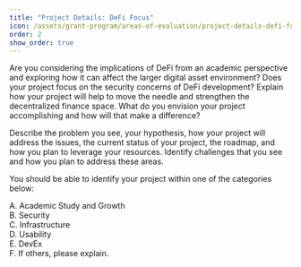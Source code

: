 ```yaml
---
title: "Project Details: DeFi Focus"
icon: /assets/grant-program/areas-of-evaluation/project-details-defi-focus.50px.png
order: 2
show_order: true
---
```

Are you considering the implications of DeFi from an academic perspective and exploring how it can affect the larger digital asset environment? Does your project focus on the security concerns of DeFi development? Explain how your project will help to move the needle and strengthen the decentralized finance space. What do you envision your project accomplishing and how will that make a difference? 

Describe the problem you see, your hypothesis, how your project will address the issues, the current status of your project, the roadmap, and how you plan to leverage your resources. Identify challenges that you see and how you plan to address these areas.

You should be able to identify your project within one of the categories below:

A. Academic Study and Growth<br/>
B. Security<br/>
C. Infrastructure<br/>
D. Usability<br/>
E. DevEx<br/>
F. If others, please explain.